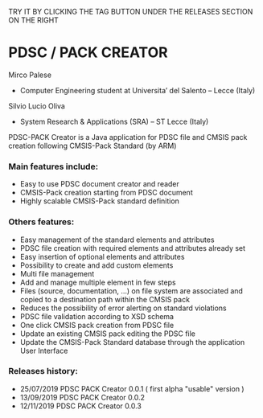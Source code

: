 TRY IT BY CLICKING THE TAG BUTTON UNDER THE RELEASES SECTION ON THE RIGHT

# PDSC / PACK CREATOR

Mirco Palese 
 - Computer Engineering student at Universita’ del Salento – Lecce (Italy)

Silvio Lucio Oliva 
  - System Research & Applications (SRA) – ST Lecce (Italy)

PDSC-PACK Creator is a Java application for PDSC file and CMSIS pack creation following CMSIS-Pack Standard (by ARM)

### Main features include:
  - Easy to use PDSC document creator and reader
  - CMSIS-Pack creation starting from PDSC document
  - Highly scalable CMSIS-Pack standard definition

### Others features:
  - Easy management of the standard elements and attributes
  - PDSC file creation with required elements and attributes already set
  - Easy insertion of optional elements and attributes
  - Possibility to create and add custom elements
  - Multi file management
  - Add and manage multiple element <file> in few steps
  - Files (source, documentation, …) on file system are associated and copied to a destination path within the CMSIS pack 
  - Reduces the possibility of error alerting on standard violations
  - PDSC file validation according to XSD schema
  - One click CMSIS pack creation from PDSC file
  - Update an existing CMSIS pack editing the PDSC file
  - Update the CMSIS-Pack Standard database through the application User Interface  <!-- not available yet -->
  
 ### Releases history:
  - 25/07/2019  PDSC PACK Creator 0.0.1   ( first alpha "usable" version )
  - 13/09/2019  PDSC PACK Creator 0.0.2
  - 12/11/2019  PDSC PACK Creator 0.0.3   
